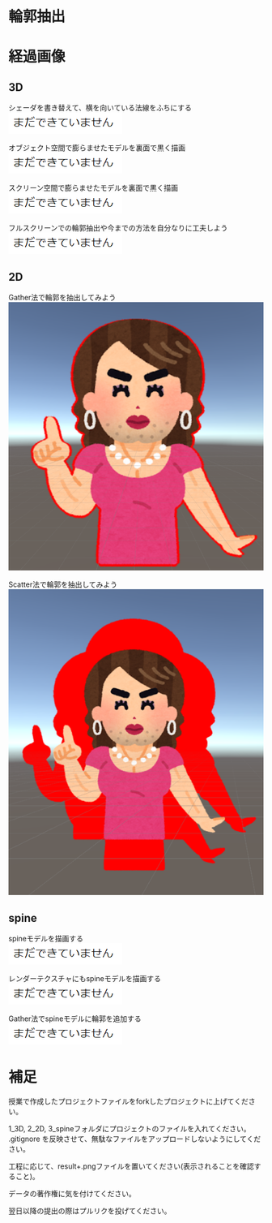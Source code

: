 # 輪郭抽出

# 経過画像
## 3D
シェーダを書き替えて、横を向いている法線をふちにする<br>
![結果画像:シェーダを書き替えて、横を向いている法線をふちにする](result1.png)<br>

オブジェクト空間で膨らませたモデルを裏面で黒く描画<br>
![結果画像:オブジェクト空間で膨らませたモデルを裏面で黒く描画](result2.png)<br>

スクリーン空間で膨らませたモデルを裏面で黒く描画<br>
![結果画像:スクリーン空間で膨らませたモデルを裏面で黒く描画](result3.png)<br>

フルスクリーンでの輪郭抽出や今までの方法を自分なりに工夫しよう<br>
![結果画像:フルスクリーンでの輪郭抽出や今までの方法を自分なりに工夫しよう](result4.png)<br>

## 2D
Gather法で輪郭を抽出してみよう<br>
![結果画像:Gather法で輪郭を抽出してみよう](result5.png)<br>

Scatter法で輪郭を抽出してみよう<br>
![結果画像:Scatter法で輪郭を抽出してみよう](result6.png)<br>

## spine
spineモデルを描画する<br>
![結果画像:spineモデルを描画する](result7.png)<br>

レンダーテクスチャにもspineモデルを描画する<br>
![結果画像:レンダーテクスチャにもspineモデルを描画する<](result8.png)<br>

Gather法でspineモデルに輪郭を追加する<br>
![結果画像:Gather法でspineモデルに輪郭を追加する](result9.png)<br>


# 補足
授業で作成したプロジェクトファイルをforkしたプロジェクトに上げてください。

1_3D, 2_2D, 3_spineフォルダにプロジェクトのファイルを入れてください。
.gitignore を反映させて、無駄なファイルをアップロードしないようにしてください。

工程に応じて、result+.pngファイルを置いてください(表示されることを確認すること)。

データの著作権に気を付けてください。

翌日以降の提出の際はプルリクを投げてください。
